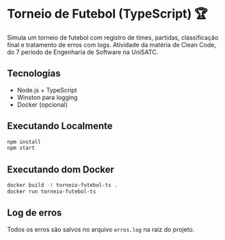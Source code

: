 # Torneio de Futebol (TypeScript) 🏆

Simula um torneio de futebol com registro de times, partidas, classificação final e tratamento de erros com logs.
Atividade da matéria de Clean Code, do 7 período de Engenharia de Software na UniSATC.

## Tecnologias

- Node.js + TypeScript
- Winston para logging
- Docker (opcional)

## Executando Localmente

```bash
npm install
npm start
```

## Executando dom Docker

```bash
docker build -t torneio-futebol-ts .
docker run torneio-futebol-ts
```

## Log de erros

Todos os erros são salvos no arquivo `erros.log` na raiz do projeto.
